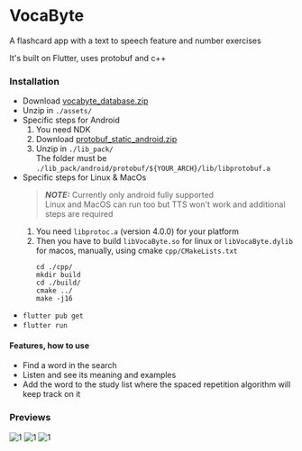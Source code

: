 # VocaByte

A flashcard app with a text to speech feature and number exercises

It's built on Flutter, uses protobuf and c++

### Installation
- Download [vocabyte_database.zip](https://drive.google.com/file/d/1wrj2WB0nyim_vNM6Ui_7sgEldKpbLxdM/view?usp=sharing)
- Unzip in <code>./assets/</code>
- Specific steps for Android
    1) You need NDK
    2) Download [protobuf_static_android.zip](https://drive.google.com/file/d/1fFBxQSi3GS8vyZz-RpwgJuuJ3ZcIdsWS/view?usp=sharing)
    3) Unzip in <code>./lib_pack/</code><br>
    The folder must be <code>./lib_pack/android/protobuf/${YOUR_ARCH}/lib/libprotobuf.a</code>
- Specific steps for Linux & MacOs
    > **_NOTE:_**  Currently only android fully supported<br>
        Linux and MacOS can run too but TTS won't work and additional steps are required<br>
    1) You need ``libprotoc.a`` (version 4.0.0) for your platform<br>
    2) Then you have to build ``libVocaByte.so`` for linux or ``libVocaByte.dylib`` for macos, manually, using cmake ``cpp/CMakeLists.txt``<br>
        ```
        cd ./cpp/
        mkdir build
        cd ./build/
        cmake ../
        make -j16
        ```
- ``flutter pub get``
- ``flutter run``

#### Features, how to use
 - Find a word in the search
 - Listen and see its meaning and examples
 - Add the word to the study list where the spaced repetition algorithm will keep track on it

### Previews
![1](/sceenshots/1.jpg)
![1](/sceenshots/2.jpg)
![1](/sceenshots/5.jpg)
